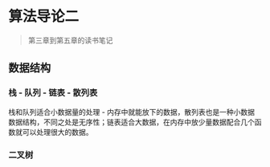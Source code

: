 # 算法导论二

> 第三章到第五章的读书笔记

## 数据结构

### 栈 - 队列 - 链表 - 散列表

栈和队列适合小数据量的处理 - 内存中就能放下的数据，散列表也是一种小数据数据结构，不同之处是无序性；链表适合大数据，在内存中放少量数据配合几个函数就可以处理很大的数据。

### 二叉树


